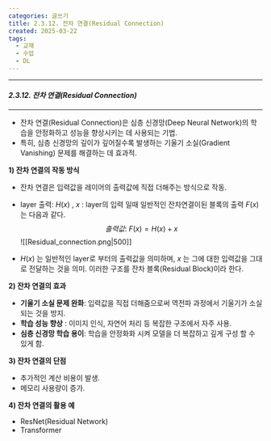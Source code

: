 ```yaml
---
categories: 글쓰기
title: 2.3.12. 잔차 연결(Residual Connection)
created: 2025-03-22
tags:
  - 교재
  - 수업
  - DL
---
```

---
#### *2.3.12. 잔차 연결(Residual Connection)*
---

- 잔차 연결(Residual Connection)은 심층 신경망(Deep Neural Network)의 학습을 안정화하고 성능을 향상시키는 데 사용되는 기법. 
- 특히, 심층 신경망의 깊이가 깊어질수록 발생하는 기울기 소실(Gradient Vanishing) 문제를 해결하는 데 효과적.

**1) 잔차 연결의 작동 방식**

- 잔차 연결은 입력값을 레이어의 출력값에 직접 더해주는 방식으로 작동. 
- layer 출력: $H(x)$ , $x$ : layer의 입력 일때 일반적인 잔차연결이된 블록의 출력 $F(x)$는 다음과 같다.
	$$출력값:\ F(x) = H(x) + x$$
![[Residual_connection.png|500]]

- $H(x)$ 는 일반적인 layer로 부터의 출력값을 의미하며, $x$ 는 그에 대한 입력값을 그대로 전달하는 것을 의미. 이러한 구조를 잔차 블록(Residual Block)이라 한다.

**2) 잔차 연결의 효과**

- **기울기 소실 문제 완화**: 입력값을 직접 더해줌으로써 역전파 과정에서 기울기가 소실되는 것을 방지. 
- **학습 성능 향상** : 이미지 인식, 자연어 처리 등 복잡한 구조에서 자주 사용.
- **심층 신경망 학습 용이**: 학습을 안정화화 시켜 모델을 더 복잡하고 깊게 구성 할 수 있게 함.

**3) 잔차 연결의 단점**
- 추가적인 계산 비용이 발생.
- 메모리 사용량이 증가.

**4) 잔차 연결의 활용 예**
- ResNet(Residual Network)
- Transformer
